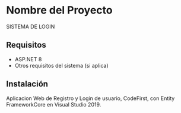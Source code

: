 ﻿# Nombre del Proyecto

SISTEMA DE LOGIN

## Requisitos

- ASP.NET 8
- Otros requisitos del sistema (si aplica)

## Instalación

Aplicacion Web de Registro y Login de usuario, CodeFirst, con Entity FrameworkCore en Visual Studio 2019.


